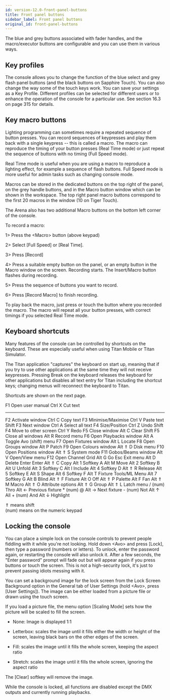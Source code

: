 ```yaml
---
id: version-12.0-front-panel-buttons
title: Front panel buttons
sidebar_label: Front panel buttons
original_id: front-panel-buttons
---
```


The blue and grey buttons associated with fader handles, and the
macro/executor buttons are configurable and you can use them in various
ways.

Key profiles
------------

The console allows you to change the function of the blue select and
grey flash panel buttons (and the black buttons on Sapphire Touch). You
can also change the way some of the touch keys work. You can save your
settings as a Key Profile. Different profiles can be selected for
different users or to enhance the operation of the console for a
particular use. See section 16.3 on page 315 for details.

Key macro buttons
-----------------

Lighting programming can sometimes require a repeated sequence of button
presses. You can record sequences of keypresses and play them back with
a single keypress -- this is called a macro. The macro can reproduce the
timing of your button presses (Real Time mode) or just repeat the
sequence of buttons with no timing (Full Speed mode).

Real Time mode is useful when you are using a macro to reproduce a
lighting effect, for example a sequence of flash buttons. Full Speed
mode is more useful for admin tasks such as changing console mode.

Macros can be stored in the dedicated buttons on the top right of the
panel, on the grey handle buttons, and in the Macro button window which
can be shown in the workspace. The top right panel macro buttons
correspond to the first 20 macros in the window (10 on Tiger Touch).

The Arena also has two additional Macro buttons on the bottom left
corner of the console.

To record a macro:

1\> Press the \<Macro\> button (above keypad)

2\> Select \[Full Speed\] or \[Real Time\].

3\> Press \[Record\]

4\> Press a suitable empty button on the panel, or an empty button in
the Macro window on the screen. Recording starts. The Insert/Macro
button flashes during recording.

5\> Press the sequence of buttons you want to record.

6\> Press \[Record Macro\] to finish recording.

To play back the macro, just press or touch the button where you
recorded the macro. The macro will repeat all your button presses, with
correct timings if you selected Real Time mode.

Keyboard shortcuts
------------------

Many features of the console can be controlled by shortcuts on the
keyboard. These are especially useful when using Titan Mobile or Titan
Simulator.

The Titan application "captures" the keyboard on start up, meaning that
if you try to use other applications at the same time they will not
receive keypresses. Pressing Break on the keyboard releases the keyboard
for other applications but disables all text entry for Titan including
the shortcut keys; changing menus will reconnect the keyboard to Titan.

Shortcuts are shown on the next page.

  F1         Open user manual           Ctrl X    Cut text
  ---------- ----------------------- -- --------- -------------------------
  F2         Activate window            Ctrl C    Copy text
  F3         Minimise/Maximise          Ctrl V    Paste text
  Shift F3   Next window                Ctrl A    Select all text
  F4         Size/Position              Ctrl Z    Undo
  Shift F4   Move to other screen       Ctrl Y    Redo
  F5         Close window               Alt C     Clear
  Shift F5   Close all windows          Alt R     Record menu
  F6         Open Playbacks window      Alt A     Toggle Avo (shift) menu
  F7         Open Fixtures window       Alt L     Locate
  F8         Open Groups window         Alt P     Patch
  F9         Open Colours window        Alt ⇑ D   Disk menu
  F10        Open Positions window      Alt ⇑ S   System mode
  F11        Gobos/Beams window         Alt V     Open/View menu
  F12        Open Channel Grid          Alt G     Go
  Esc        Exit menu                  Alt D     Delete
  Enter      Enter                      Alt ⇑ C   Copy
  Alt 1      Softkey A                  Alt M     Move
  Alt 2      Softkey B                  Alt U     Unfold
  Alt 3      Softkey C                  Alt I     Include
  Alt 4      Softkey D                  Alt ⇑ R   Release
  Alt 5      Softkey E                  Alt S     Shape
  Alt 6      Softkey F                  Alt T     Fixture Tools/ML Menu
  Alt 7      Softkey G                  Alt B     Blind
  Alt ⇑ F    Fixture                    Alt O     Off
  Alt ⇑ P    Palette                    Alt F     Fan
  Alt ⇑ M    Macro                      Alt ⇑ O   Attribute options
  Alt ⇑ G    Group                      Alt ⇑ L   Latch menu
  / (num)    Thro                       Alt ←     Previous fixture
  \* (num)   @                          Alt →     Next fixture
  \- (num)   Not                        Alt ↑     All
  \+ (num)   And                        Alt ↓     Highlight

⇑ means shift\
(num) means on the numeric keypad

Locking the console
-------------------

You can place a simple lock on the console controls to prevent people
fiddling with it while you're not looking. Hold down \<Avo\> and press
\[Lock\], then type a password (numbers or letters). To unlock, enter
the password again, or restarting the console will also unlock it. After
a few seconds, the "Enter password" prompt will fade out but will appear
again if you press buttons or touch the screen. This is not a
high-security lock, it's just to prevent passing idiots messing with it.

You can set a background image for the lock screen from the Lock Screen
Background option in the General tab of User Settings (hold \<Avo\>,
press \[User Settings\]). The image can be either loaded from a picture
file or drawn using the touch screen.

If you load a picture file, the menu option \[Scaling Mode\] sets how
the picture will be scaled to fill the screen.

-   None: Image is displayed 1:1

-   Letterbox: scales the image until it fills either the width or
    height of the screen, leaving black bars on the other edges of the
    screen.

-   Fill: scales the image until it fills the whole screen, keeping the
    aspect ratio

-   Stretch: scales the image until it fills the whole screen, ignoring
    the aspect ratio

The \[Clear\] softkey will remove the image.

While the console is locked, all functions are disabled except the DMX
outputs and currently running playbacks.


